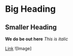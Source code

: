 # Big Heading
## Smaller Heading

**We do be out here**
*This is italic*

[Link](https://google.com)
![Image]
